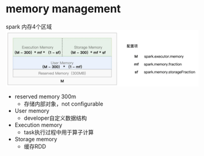 # memory management
spark 内存4个区域
![img_13.png](img_13.png)
* reserved memory 300m
  * 存储内部对象，not configurable
* User memory
  * developer自定义数据结构
* Execution memory
  * task执行过程中用于算子计算
* Storage memory
  * 缓存RDD
